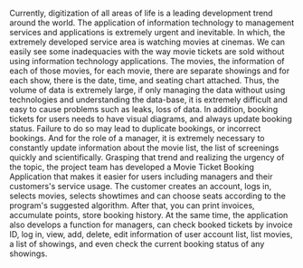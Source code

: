 Currently, digitization of all areas of life is a leading development trend around the world. The application of information technology to management services and applications is extremely urgent and inevitable. In which, the extremely developed service area is watching movies at cinemas.
We can easily see some inadequacies with the way movie tickets are sold without using information technology applications. The movies, the information of each of those movies, for each movie, there are separate showings and for each show, there is the date, time, and seating chart attached. Thus, the volume of data is extremely large, if only managing the data without using technologies and understanding the data-base, it is extremely difficult and easy to cause problems such as leaks, loss of data. In addition, booking tickets for users needs to have visual diagrams, and always update booking status. Failure to do so may lead to duplicate bookings, or incorrect bookings. And for the role of a manager, it is extremely necessary to constantly update information about the movie list, the list of screenings quickly and scientifically.
Grasping that trend and realizing the urgency of the topic, the project team has developed a Movie Ticket Booking Application that makes it easier for users including managers and their customers's service usage.
The customer creates an account, logs in, selects movies, selects showtimes and can choose seats according to the program's suggested algorithm. After that, you can print invoices, accumulate points, store booking history. At the same time, the application also develops a function for managers, can check booked tickets by invoice ID, log in, view, add, delete, edit information of user account list, list movies, a list of showings, and even check the current booking status of any showings.
